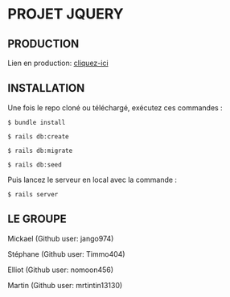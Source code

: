 # PROJET JQUERY

## PRODUCTION

Lien en production: [cliquez-ici](https://thp-ajax-seille.herokuapp.com/)

## INSTALLATION

Une fois le repo cloné ou téléchargé, exécutez ces commandes :

```
$ bundle install
```
```
$ rails db:create
```
```
$ rails db:migrate
```
```
$ rails db:seed
```
Puis lancez le serveur en local avec la commande :
```
$ rails server
```

## LE GROUPE

Mickael (Github user: jango974)

Stéphane (Github user: Timmo404)

Elliot (Github user: nomoon456)

Martin (Github user: mrtintin13130)

